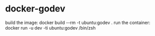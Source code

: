 # docker-godev

build the image: docker build --rm -t ubuntu:godev .
run the container: docker run -u dev -ti ubuntu:godev /bin/zsh
